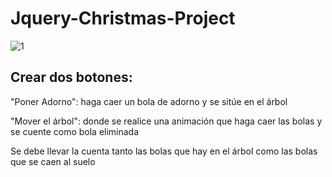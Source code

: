 # Jquery-Christmas-Project


![1](https://user-images.githubusercontent.com/67639391/101280756-27c45880-37cb-11eb-9d3b-7178529fe204.jpeg)

## Crear dos botones:

 "Poner Adorno": haga caer un bola de adorno y se sitúe en el árbol

"Mover el árbol": donde se realice una animación que haga caer las bolas y se cuente como bola eliminada 

Se debe llevar la cuenta tanto las bolas que hay en el árbol como las bolas que se caen al suelo
